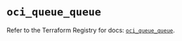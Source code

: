 # `oci_queue_queue`

Refer to the Terraform Registry for docs: [`oci_queue_queue`](https://registry.terraform.io/providers/hashicorp/oci/7.19.0/docs/resources/queue_queue).
